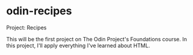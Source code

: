 # odin-recipes

Project: Recipes

This will be the first project on The Odin Project's Foundations course. In this project, I'll apply everything I've learned about HTML.
